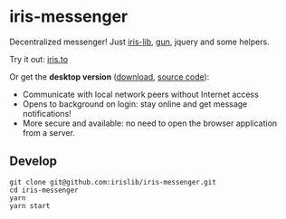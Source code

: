 # iris-messenger

Decentralized messenger! Just [iris-lib](https://github.com/irislib/iris-lib), [gun](https://github.com/amark/gun), jquery and some helpers.

Try it out: [iris.to](https://iris.to)

Or get the **desktop version** ([download](https://github.com/irislib/iris-electron/releases), [source code](https://github.com/irislib/iris-electron)):
* Communicate with local network peers without Internet access
* Opens to background on login: stay online and get message notifications!
* More secure and available: no need to open the browser application from a server.

## Develop
```
git clone git@github.com:irislib/iris-messenger.git
cd iris-messenger
yarn
yarn start
```
